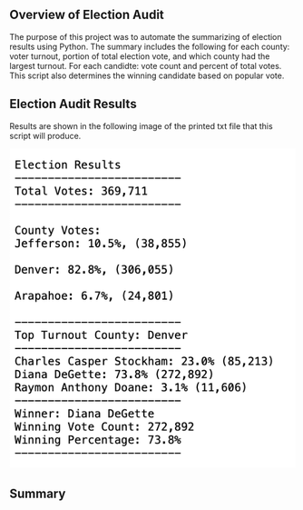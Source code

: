 ## Overview of Election Audit
The purpose of this project was to automate the summarizing of election results using Python. The summary includes the following for each county: voter turnout, portion of total election vote, and which county had the largest turnout. For each candidte: vote count and percent of total votes. This script also determines the winning candidate based on popular vote.

## Election Audit Results
Results are shown in the following image of the printed txt file that this script will produce.

![image](https://github.com/ShaneDoane/Election-analysis/blob/main/Resources/Election_Results.png)

## Summary
